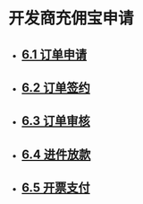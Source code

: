 # 开发商充佣宝申请

* ## [6.1 订单申请](/6/61-ding-dan-shen-qing.md)
* ## [6.2 订单签约](/6/62-ding-dan-qian-yue.md)
* ## [6.3 订单审核](/6/63-ding-dan-shen-he.md)
* ## [6.4 进件放款](/6/64-jin-jian-fang-kuan.md)
* ## [6.5 开票支付](/6/65-kai-piao-zhi-fu.md)




